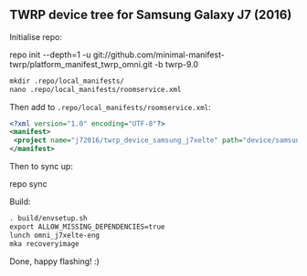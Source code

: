 ## TWRP device tree for Samsung Galaxy J7 (2016)

Initialise repo:

repo init --depth=1 -u git://github.com/minimal-manifest-twrp/platform_manifest_twrp_omni.git -b twrp-9.0

```xml
mkdir .repo/local_manifests/
nano .repo/local_manifests/roomservice.xml
```
Then add to `.repo/local_manifests/roomservice.xml`:

```xml
<?xml version="1.0" encoding="UTF-8"?>
<manifest>
 <project name="j72016/twrp_device_samsung_j7xelte" path="device/samsung/j7xelte" remote="github" revision="android-9.0" />
</manifest>
```
Then to sync up:

repo sync

Build:
```xml
. build/envsetup.sh
export ALLOW_MISSING_DEPENDENCIES=true
lunch omni_j7xelte-eng
mka recoveryimage
```

Done, happy flashing! :)
